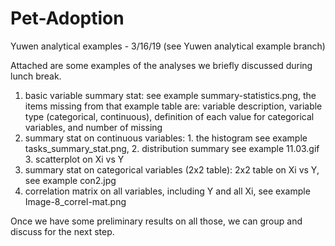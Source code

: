 # Pet-Adoption


Yuwen analytical examples - 3/16/19 (see Yuwen analytical example branch)

Attached are some examples of the analyses we briefly discussed during lunch break. 

1. basic variable summary stat: see example summary-statistics.png, the items missing from that example table are: variable description, variable type (categorical, continuous), definition of each value for categorical variables, and number of missing
2. summary stat on continuous variables: 
       1. the histogram see example tasks_summary_stat.png, 
       2. distribution summary see example 11.03.gif
       3. scatterplot on Xi vs Y
3. summary stat on categorical variables (2x2 table): 2x2 table on Xi vs Y, see example con2.jpg
4. correlation matrix on all variables, including Y and all Xi, see example Image-8_correl-mat.png

Once we have some preliminary results on all those, we can group and discuss for the next step.
